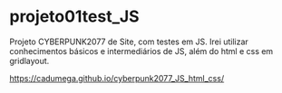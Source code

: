 # projeto01test_JS
 Projeto CYBERPUNK2077 de Site, com testes em JS.
Irei utilizar conhecimentos básicos e intermediários de JS, além do html e css em gridlayout.

https://cadumega.github.io/cyberpunk2077_JS_html_css/